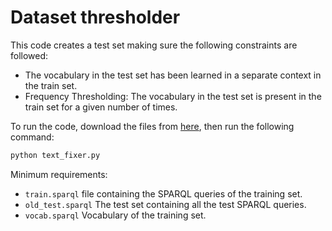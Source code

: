 # Dataset thresholder

This code creates a test set making sure the following constraints are 
followed: 
- The vocabulary in the test set has been learned in a separate context in the 
train set.
- Frequency Thresholding: The vocabulary in the test set is present in the train 
set for a given number of times.

To run the code, download the files from [here](https://nspm-models.s3.eu-west-2.amazonaws.com/misc/anand-pipeline_3-Test_Fixer-files.zip), then run the following command:

```python 
python text_fixer.py
```

Minimum requirements:

- `train.sparql` file containing the SPARQL queries of the training set.
- `old_test.sparql` The test set containing all the test SPARQL queries.
- `vocab.sparql` Vocabulary of the training set.

